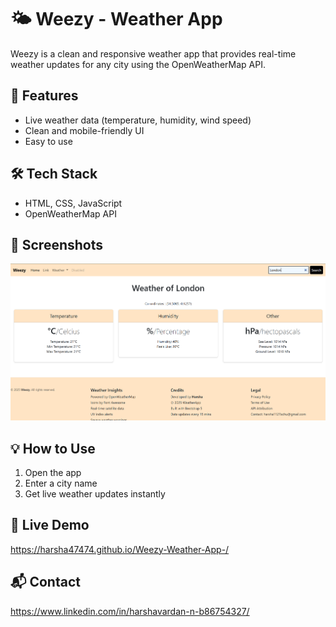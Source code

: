 # 🌤️ Weezy - Weather App

Weezy is a clean and responsive weather app that provides real-time weather updates for any city using the OpenWeatherMap API.

## 🚀 Features
- Live weather data (temperature, humidity, wind speed)
- Clean and mobile-friendly UI
- Easy to use

## 🛠 Tech Stack
- HTML, CSS, JavaScript
- OpenWeatherMap API

## 📸 Screenshots
![App Screenshot](assets/Screenshot.png)

## 💡 How to Use
1. Open the app
2. Enter a city name
3. Get live weather updates instantly

## 🔗 Live Demo
https://harsha47474.github.io/Weezy-Weather-App-/

## 📬 Contact
https://www.linkedin.com/in/harshavardan-n-b86754327/
